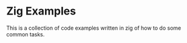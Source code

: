 # Zig Examples

This is a collection of code examples written in zig of how to do some
common tasks.
